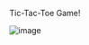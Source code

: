 Tic-Tac-Toe Game!

![image](https://user-images.githubusercontent.com/79323949/111019640-76235d80-839f-11eb-84ec-6e93627014dc.png)

